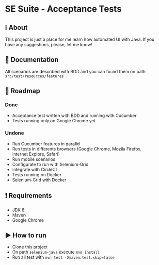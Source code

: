 # SE Suite - Acceptance Tests

## :information_source: About

This project is just a place for me learn how automated UI with Java. If you have any suggestions, please, let me know!

## :book: Documentation

All scenarios are described with BDD and you can found them on path `src/test/resources/features`

## :rocket: Roadmap

### Done

- Acceptance test written with BDD and running with Cucumber
- Tests running only on Google Chrome yet.

### Undone

- Run Cucumber features in parallel
- Run tests in differents browsers (Google Chrome, Mozila Firefox, Internet Explore, Safari)
- Run mobile scenarios
- Configurate to run with Selenium-Grid
- Integrate with CircleCI
- Tests running on Docker
- Selenium-Grid with Docker

## :heavy_exclamation_mark: Requirements

- JDK 8
- Maven
- Google Chrome

## :arrow_forward: How to run

- Clone this project
- On path `selenium-java` execute `mvn install`
- Run all test with `mvn test -Dmaven.test.skip=false`
